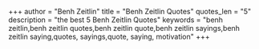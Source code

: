 +++
author = "Benh Zeitlin"
title = "Benh Zeitlin Quotes"
quotes_len = "5"
description = "the best 5 Benh Zeitlin Quotes"
keywords = "benh zeitlin,benh zeitlin quotes,benh zeitlin quote,benh zeitlin sayings,benh zeitlin saying,quotes, sayings,quote, saying, motivation"
+++
